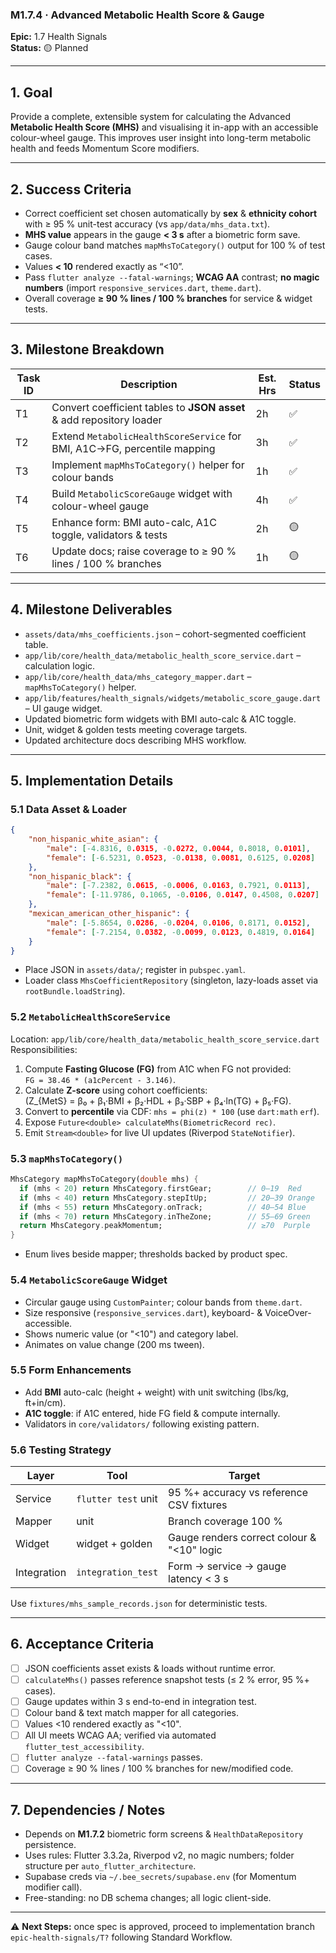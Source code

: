 ### M1.7.4 · Advanced Metabolic Health Score & Gauge

**Epic:** 1.7 Health Signals\
**Status:** 🟡 Planned

---

## 1. Goal

Provide a complete, extensible system for calculating the Advanced **Metabolic
Health Score (MHS)** and visualising it in-app with an accessible colour-wheel
gauge. This improves user insight into long-term metabolic health and feeds
Momentum Score modifiers.

---

## 2. Success Criteria

- Correct coefficient set chosen automatically by **sex** & **ethnicity cohort**
  with ≥ 95 % unit-test accuracy (vs `app/data/mhs_data.txt`).
- **MHS value** appears in the gauge **< 3 s** after a biometric form save.
- Gauge colour band matches `mapMhsToCategory()` output for 100 % of test cases.
- Values **< 10** rendered exactly as “<10”.
- Pass `flutter analyze --fatal-warnings`; **WCAG AA** contrast; **no magic
  numbers** (import `responsive_services.dart`, `theme.dart`).
- Overall coverage **≥ 90 % lines / 100 % branches** for service & widget tests.

---

## 3. Milestone Breakdown

| Task ID | Description                                                              | Est. Hrs | Status |
| ------- | ------------------------------------------------------------------------ | -------- | ------ |
| T1      | Convert coefficient tables to **JSON asset** & add repository loader     | 2h       | ✅     |
| T2      | Extend `MetabolicHealthScoreService` for BMI, A1C→FG, percentile mapping | 3h       | ✅     |
| T3      | Implement `mapMhsToCategory()` helper for colour bands                   | 1h       | ✅     |
| T4      | Build `MetabolicScoreGauge` widget with colour-wheel gauge               | 4h       | ✅     |
| T5      | Enhance form: BMI auto-calc, A1C toggle, validators & tests              | 2h       | 🟡     |
| T6      | Update docs; raise coverage to ≥ 90 % lines / 100 % branches             | 1h       | 🟡     |

---

## 4. Milestone Deliverables

- `assets/data/mhs_coefficients.json` – cohort-segmented coefficient table.
- `app/lib/core/health_data/metabolic_health_score_service.dart` – calculation
  logic.
- `app/lib/core/health_data/mhs_category_mapper.dart` – `mapMhsToCategory()`
  helper.
- `app/lib/features/health_signals/widgets/metabolic_score_gauge.dart` – UI
  gauge widget.
- Updated biometric form widgets with BMI auto-calc & A1C toggle.
- Unit, widget & golden tests meeting coverage targets.
- Updated architecture docs describing MHS workflow.

---

## 5. Implementation Details

### 5.1 Data Asset & Loader

```json
{
    "non_hispanic_white_asian": {
        "male": [-4.8316, 0.0315, -0.0272, 0.0044, 0.8018, 0.0101],
        "female": [-6.5231, 0.0523, -0.0138, 0.0081, 0.6125, 0.0208]
    },
    "non_hispanic_black": {
        "male": [-7.2382, 0.0615, -0.0006, 0.0163, 0.7921, 0.0113],
        "female": [-11.9786, 0.1065, -0.0106, 0.0147, 0.4508, 0.0207]
    },
    "mexican_american_other_hispanic": {
        "male": [-5.8654, 0.0286, -0.0204, 0.0106, 0.8171, 0.0152],
        "female": [-7.2154, 0.0382, -0.0099, 0.0123, 0.4819, 0.0164]
    }
}
```

- Place JSON in `assets/data/`; register in `pubspec.yaml`.
- Loader class `MhsCoefficientRepository` (singleton, lazy-loads asset via
  `rootBundle.loadString`).

### 5.2 `MetabolicHealthScoreService`

Location: `app/lib/core/health_data/metabolic_health_score_service.dart`
Responsibilities:

1. Compute **Fasting Glucose (FG)** from A1C when FG not provided:\
   `FG = 38.46 * (a1cPercent - 3.146)`.
2. Calculate **Z-score** using cohort coefficients:\
   \(Z_{MetS} = β₀ + β₁·BMI + β₂·HDL + β₃·SBP + β₄·ln(TG) + β₅·FG\).
3. Convert to **percentile** via CDF: `mhs = phi(z) * 100` (use `dart:math`
   `erf`).
4. Expose `Future<double> calculateMhs(BiometricRecord rec)`.
5. Emit `Stream<double>` for live UI updates (Riverpod `StateNotifier`).

### 5.3 `mapMhsToCategory()`

```dart
MhsCategory mapMhsToCategory(double mhs) {
  if (mhs < 20) return MhsCategory.firstGear;        // 0–19  Red
  if (mhs < 40) return MhsCategory.stepItUp;         // 20–39 Orange
  if (mhs < 55) return MhsCategory.onTrack;          // 40–54 Blue
  if (mhs < 70) return MhsCategory.inTheZone;        // 55–69 Green
  return MhsCategory.peakMomentum;                   // ≥70  Purple
}
```

- Enum lives beside mapper; thresholds backed by product spec.

### 5.4 `MetabolicScoreGauge` Widget

- Circular gauge using `CustomPainter`; colour bands from `theme.dart`.
- Size responsive (`responsive_services.dart`), keyboard- &
  VoiceOver-accessible.
- Shows numeric value (or "<10") and category label.
- Animates on value change (200 ms tween).

### 5.5 Form Enhancements

- Add **BMI** auto-calc (height + weight) with unit switching (lbs/kg,
  ft+in/cm).
- **A1C toggle**: if A1C entered, hide FG field & compute internally.
- Validators in `core/validators/` following existing pattern.

### 5.6 Testing Strategy

| Layer       | Tool                | Target                                     |
| ----------- | ------------------- | ------------------------------------------ |
| Service     | `flutter test` unit | 95 %+ accuracy vs reference CSV fixtures   |
| Mapper      | unit                | Branch coverage 100 %                      |
| Widget      | widget + golden     | Gauge renders correct colour & "<10" logic |
| Integration | `integration_test`  | Form → service → gauge latency < 3 s       |

Use `fixtures/mhs_sample_records.json` for deterministic tests.

---

## 6. Acceptance Criteria

- [ ] JSON coefficients asset exists & loads without runtime error.
- [ ] `calculateMhs()` passes reference snapshot tests (≤ 2 % error, 95 %+
      cases).
- [ ] Gauge updates within 3 s end-to-end in integration test.
- [ ] Colour band & text match mapper for all categories.
- [ ] Values <10 rendered exactly as "<10".
- [ ] All UI meets WCAG AA; verified via automated `flutter_test_accessibility`.
- [ ] `flutter analyze --fatal-warnings` passes.
- [ ] Coverage ≥ 90 % lines / 100 % branches for new/modified code.

---

## 7. Dependencies / Notes

- Depends on **M1.7.2** biometric form screens & `HealthDataRepository`
  persistence.
- Uses rules: Flutter 3.3.2a, Riverpod v2, no magic numbers; folder structure
  per `auto_flutter_architecture`.
- Supabase creds via `~/.bee_secrets/supabase.env` (for Momentum modifier call).
- Free-standing: no DB schema changes; all logic client-side.

---

⚠️ **Next Steps:** once spec is approved, proceed to implementation branch
`epic-health-signals/T?` following Standard Workflow.
